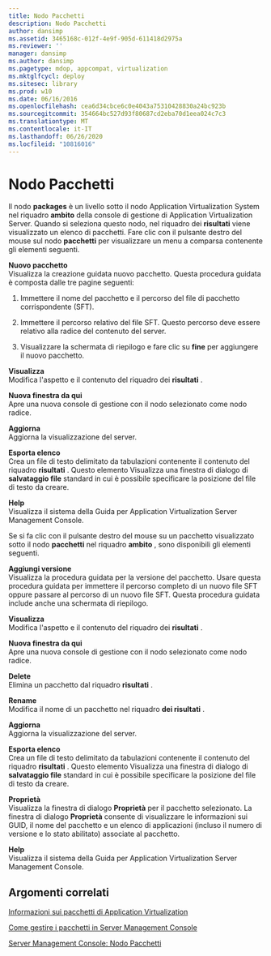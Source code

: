 ```yaml
---
title: Nodo Pacchetti
description: Nodo Pacchetti
author: dansimp
ms.assetid: 3465168c-012f-4e9f-905d-611418d2975a
ms.reviewer: ''
manager: dansimp
ms.author: dansimp
ms.pagetype: mdop, appcompat, virtualization
ms.mktglfcycl: deploy
ms.sitesec: library
ms.prod: w10
ms.date: 06/16/2016
ms.openlocfilehash: cea6d34cbce6c0e4043a75310428830a24bc923b
ms.sourcegitcommit: 354664bc527d93f80687cd2eba70d1eea024c7c3
ms.translationtype: MT
ms.contentlocale: it-IT
ms.lasthandoff: 06/26/2020
ms.locfileid: "10816016"
---
```

# Nodo Pacchetti


Il nodo **packages** è un livello sotto il nodo Application Virtualization System nel riquadro **ambito** della console di gestione di Application Virtualization Server. Quando si seleziona questo nodo, nel riquadro dei **risultati** viene visualizzato un elenco di pacchetti. Fare clic con il pulsante destro del mouse sul nodo **pacchetti** per visualizzare un menu a comparsa contenente gli elementi seguenti.

<a href="" id="new-package"></a>**Nuovo pacchetto**  
Visualizza la creazione guidata nuovo pacchetto. Questa procedura guidata è composta dalle tre pagine seguenti:

1.  Immettere il nome del pacchetto e il percorso del file di pacchetto corrispondente (SFT).

2.  Immettere il percorso relativo del file SFT. Questo percorso deve essere relativo alla radice del contenuto del server.

3.  Visualizzare la schermata di riepilogo e fare clic su **fine** per aggiungere il nuovo pacchetto.

<a href="" id="view"></a>**Visualizza**  
Modifica l'aspetto e il contenuto del riquadro dei **risultati** .

<a href="" id="new-window-from-here"></a>**Nuova finestra da qui**  
Apre una nuova console di gestione con il nodo selezionato come nodo radice.

<a href="" id="refresh"></a>**Aggiorna**  
Aggiorna la visualizzazione del server.

<a href="" id="export-list"></a>**Esporta elenco**  
Crea un file di testo delimitato da tabulazioni contenente il contenuto del riquadro **risultati** . Questo elemento Visualizza una finestra di dialogo di **salvataggio file** standard in cui è possibile specificare la posizione del file di testo da creare.

<a href="" id="help"></a>**Help**  
Visualizza il sistema della Guida per Application Virtualization Server Management Console.

Se si fa clic con il pulsante destro del mouse su un pacchetto visualizzato sotto il nodo **pacchetti** nel riquadro **ambito** , sono disponibili gli elementi seguenti.

<a href="" id="add-version"></a>**Aggiungi versione**  
Visualizza la procedura guidata per la versione del pacchetto. Usare questa procedura guidata per immettere il percorso completo di un nuovo file SFT oppure passare al percorso di un nuovo file SFT. Questa procedura guidata include anche una schermata di riepilogo.

<a href="" id="view"></a>**Visualizza**  
Modifica l'aspetto e il contenuto del riquadro dei **risultati** .

<a href="" id="new-window-from-here"></a>**Nuova finestra da qui**  
Apre una nuova console di gestione con il nodo selezionato come nodo radice.

<a href="" id="delete"></a>**Delete**  
Elimina un pacchetto dal riquadro **risultati** .

<a href="" id="rename"></a>**Rename**  
Modifica il nome di un pacchetto nel riquadro **dei risultati** .

<a href="" id="refresh"></a>**Aggiorna**  
Aggiorna la visualizzazione del server.

<a href="" id="export-list"></a>**Esporta elenco**  
Crea un file di testo delimitato da tabulazioni contenente il contenuto del riquadro **risultati** . Questo elemento Visualizza una finestra di dialogo di **salvataggio file** standard in cui è possibile specificare la posizione del file di testo da creare.

<a href="" id="properties"></a>**Proprietà**  
Visualizza la finestra di dialogo **Proprietà** per il pacchetto selezionato. La finestra di dialogo **Proprietà** consente di visualizzare le informazioni sui GUID, il nome del pacchetto e un elenco di applicazioni (incluso il numero di versione e lo stato abilitato) associate al pacchetto.

<a href="" id="help"></a>**Help**  
Visualizza il sistema della Guida per Application Virtualization Server Management Console.

## Argomenti correlati


[Informazioni sui pacchetti di Application Virtualization](about-application-virtualization-packages.md)

[Come gestire i pacchetti in Server Management Console](how-to-manage-packages-in-the-server-management-console.md)

[Server Management Console: Nodo Pacchetti](server-management-console-packages-node.md)

 

 





